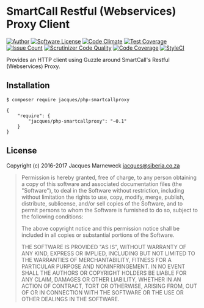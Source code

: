 # SmartCall Restful (Webservices) Proxy Client

[![Author](http://img.shields.io/badge/author-@jacques-blue.svg?style=flat-square)](https://twitter.com/jacques)
[![Software License](https://img.shields.io/badge/license-MIT-brightgreen.svg?style=flat-square)](LICENSE.md)
[![Code Climate](https://codeclimate.com/repos/5843f9769d6f800bb60003e5/badges/aea14860b9086edef1b0/gpa.svg)](https://codeclimate.com/repos/5843f9769d6f800bb60003e5/feed)
[![Test Coverage](https://codeclimate.com/repos/5843f9769d6f800bb60003e5/badges/aea14860b9086edef1b0/coverage.svg)](https://codeclimate.com/repos/5843f9769d6f800bb60003e5/coverage)
[![Issue Count](https://codeclimate.com/repos/5843f9769d6f800bb60003e5/badges/aea14860b9086edef1b0/issue_count.svg)](https://codeclimate.com/repos/5843f9769d6f800bb60003e5/feed)
[![Scrutinizer Code Quality](https://scrutinizer-ci.com/g/jacques/php-smartcallproxy/badges/quality-score.png?b=master)](https://scrutinizer-ci.com/g/jacques/php-smartcallproxy/?branch=master)
[![Code Coverage](https://scrutinizer-ci.com/g/jacques/php-smartcallproxy/badges/coverage.png?b=master)](https://scrutinizer-ci.com/g/jacques/php-smartcallproxy/?branch=master)
[![StyleCI](https://styleci.io/repos/75532043/shield?branch=master)](https://styleci.io/repos/75532043)

Provides an HTTP client using Guzzle around SmartCall's Restful (Webservices) Proxy.

## Installation

```
$ composer require jacques/php-smartcallproxy
```

```
{
    "require": {
        "jacques/php-smartcallproxy": "~0.1"
    }
}
```

## License

Copyright (c) 2016-2017 Jacques Marneweck <jacques@siberia.co.za>

> Permission is hereby granted, free of charge, to any person obtaining a copy
> of this software and associated documentation files (the "Software"), to deal
> in the Software without restriction, including without limitation the rights
> to use, copy, modify, merge, publish, distribute, sublicense, and/or sell
> copies of the Software, and to permit persons to whom the Software is
> furnished to do so, subject to the following conditions:
>
> The above copyright notice and this permission notice shall be included in
> all copies or substantial portions of the Software.
>
> THE SOFTWARE IS PROVIDED "AS IS", WITHOUT WARRANTY OF ANY KIND, EXPRESS OR
> IMPLIED, INCLUDING BUT NOT LIMITED TO THE WARRANTIES OF MERCHANTABILITY,
> FITNESS FOR A PARTICULAR PURPOSE AND NONINFRINGEMENT. IN NO EVENT SHALL THE
> AUTHORS OR COPYRIGHT HOLDERS BE LIABLE FOR ANY CLAIM, DAMAGES OR OTHER
> LIABILITY, WHETHER IN AN ACTION OF CONTRACT, TORT OR OTHERWISE, ARISING FROM,
> OUT OF OR IN CONNECTION WITH THE SOFTWARE OR THE USE OR OTHER DEALINGS IN
> THE SOFTWARE.
